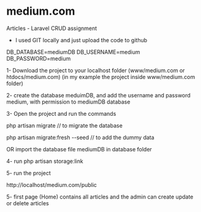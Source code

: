 # medium.com
Articles - Laravel CRUD assignment

* I used GIT locally and just upload the code to github

DB_DATABASE=mediumDB
DB_USERNAME=medium
DB_PASSWORD=medium

1- Download the project to your localhost folder (www/medium.com or htdocs/medium.com) (in my example the project inside www/medium.com folder)

2- create the database meduimDB, and add the username and password medium, with permission to mediumDB database

3- Open the project and run the commands 

php artisan migrate // to migrate the database 

php artisan migrate:fresh --seed // to add the dummy data

OR import the database file mediumDB in database folder

4- run php artisan storage:link

5- run the project

http://localhost/medium.com/public



5- first page (Home) contains all articles and the admin can create update or delete articles


